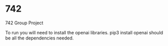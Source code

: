 # 742
742 Group Project


To run you will need to install the openai libraries. pip3 install openai should be all the dependencies needed.
